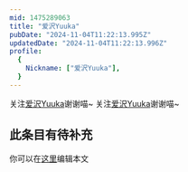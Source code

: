 ```yaml
---
mid: 1475289063
title: "爱沢Yuuka"
pubDate: "2024-11-04T11:22:13.995Z"
updatedDate: "2024-11-04T11:22:13.996Z"
profile:
  {
    Nickname: ["爱沢Yuuka"],
  }
---
```


关注[爱沢Yuuka](https://space.bilibili.com/1475289063)谢谢喵~ 关注[爱沢Yuuka](https://space.bilibili.com/1475289063)谢谢喵~

## 此条目有待补充
你可以在[这里](https://github.com/Yuhanawa/VTuber.ICU-Content/edit/master/v/爱沢Yuuka/index.md)编辑本文
